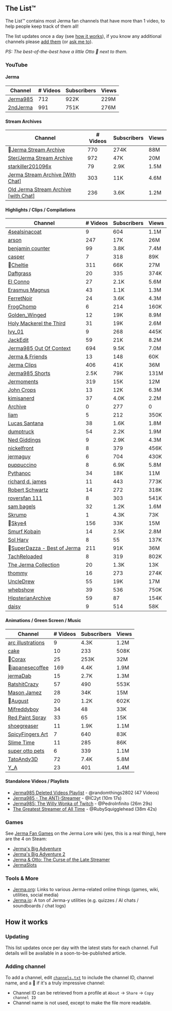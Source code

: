 ## The List™️

The List™️ contains most Jerma fan channels that have more than 1 video, to help people keep track of them all!

The list updates once a day (see [how it works](#how-it-works)), if you know any additional channels please [add them](#adding-channel) (or [ask me to](mailto:jake@jakelee.co.uk)).

*PS: The best-of-the-best have a little Otto 🐶 next to them.*

### YouTube

#### Jerma

| Channel | # Videos | Subscribers | Views |
| --- | --- | --- | --- |
| [Jerma985](https://youtube.com/@jerma985) | 712 | 922K | 229M |
| [2ndJerma](https://youtube.com/@2ndjerma) | 991 | 751K | 276M |

#### Stream Archives

| Channel | # Videos | Subscribers | Views |
| --- | --- | --- | --- |
| 🐶[Jerma Stream Archive](https://youtube.com/@jermastreamarchive) | 770 | 274K | 88M |
| [Ster/Jerma Stream Archive](https://youtube.com/@sterjermastreamarchive) | 972 | 47K | 20M |
| [starkiller201096x](https://youtube.com/@starkiller201096x) | 79 | 2.9K | 1.5M |
| [Jerma Stream Archive [With Chat]](https://youtube.com/@jermastreamarchivewithchat) | 303 | 11K | 4.6M |
| [Old Jerma Stream Archive [with Chat]](https://youtube.com/@oldjermastreamarchivewithc4062) | 236 | 3.6K | 1.2M |

#### Highlights / Clips / Compilations

| Channel | # Videos | Subscribers | Views |
| --- | --- | --- | --- |
| [4sealsinacoat](https://youtube.com/@4sealsinacoat697) | 9 | 604 | 1.1M |
| [arson](https://youtube.com/@arsonclips) | 247 | 17K | 26M |
| [benjamin counter](https://youtube.com/@benjamincounter) | 99 | 3.8K | 7.4M |
| [casper](https://youtube.com/@casperclips) | 7 | 318 | 89K |
| 🐶[Cheltie](https://youtube.com/@cheltie) | 311 | 66K | 27M |
| [Daftgrass](https://youtube.com/@daftgrass) | 20 | 335 | 374K |
| [El Conno](https://youtube.com/@elconno359) | 27 | 2.1K | 5.6M |
| [Erasmus Magnus](https://youtube.com/@erasmusmagnusr) | 43 | 1.1K | 1.3M |
| [FerretNoir](https://youtube.com/@ferretnoir) | 24 | 3.6K | 4.3M |
| [FrogChomp](https://youtube.com/@frogchomp3673) | 6 | 214 | 160K |
| [Golden_Winged](https://youtube.com/@golden_winged8736) | 12 | 19K | 8.9M |
| [Holy Mackerel the Third](https://youtube.com/@holymackerelthethird2478) | 31 | 19K | 2.6M |
| [Ivy_01](https://youtube.com/@ivy_0149) | 9 | 268 | 445K |
| [JackEdit](https://youtube.com/@jackclishem) | 59 | 21K | 8.2M |
| [Jerma985 Out Of Context](https://youtube.com/@jerma985outofcontext) | 694 | 9.5K | 7.0M |
| [Jerma & Friends](https://youtube.com/@jermaandfriends) | 13 | 148 | 60K |
| [Jerma Clips](https://youtube.com/@jermaclips) | 406 | 41K | 36M |
| [Jerma985 Shorts](https://youtube.com/@jermatwitchclips) | 2.5K | 79K | 131M |
| [Jermoments](https://youtube.com/@jermoments) | 319 | 15K | 12M |
| [John Crops](https://youtube.com/@johncrops) | 13 | 12K | 6.3M |
| [kimisanerd](https://youtube.com/@kimisanerd2) | 37 | 4.0K | 2.2M |
| [Archive](https://youtube.com/@archival077) | 0 | 277 | 0 |
| [liam](https://youtube.com/@liammcgrath7051) | 5 | 212 | 350K |
| [Lucas Santana](https://youtube.com/@lucas19santana98) | 38 | 1.6K | 1.8M |
| [dumptruck](https://youtube.com/@massivedumper) | 54 | 2.2K | 1.9M |
| [Ned Giddings](https://youtube.com/@nedgiddings9688) | 9 | 2.9K | 4.3M |
| [nickelfront](https://youtube.com/@nickelfront) | 8 | 379 | 456K |
| [jermaguy](https://youtube.com/@otherguy7435) | 6 | 704 | 430K |
| [puppuccino](https://youtube.com/@puppuccino1728) | 8 | 6.9K | 5.8M |
| [Pythanoc](https://youtube.com/@pythanoc) | 34 | 18K | 11M |
| [richard d. james](https://youtube.com/@richarddjames-uy2hy) | 11 | 443 | 773K |
| [Robert Schwartz](https://youtube.com/@robertschwartz4083) | 14 | 272 | 318K |
| [roversfan 111](https://youtube.com/@roversfan1115) | 8 | 303 | 541K |
| [sam bagels](https://youtube.com/@sambagels6476) | 32 | 1.2K | 1.6M |
| [Skrump](https://youtube.com/@skrumped) | 1 | 4.3K | 73K |
| 🐶[Skye4](https://youtube.com/@skye4) | 156 | 33K | 15M |
| [Smurf Kobain](https://youtube.com/@smurfkobain6830) | 14 | 2.5K | 2.8M |
| [Sol Harv](https://youtube.com/@solharv7817) | 8 | 55 | 137K |
| 🐶[SuperDazza - Best of Jerma](https://youtube.com/@superdazza) | 211 | 91K | 36M |
| [TachReloaded](https://youtube.com/@tachreloaded) | 8 | 319 | 802K |
| [The Jerma Collection](https://youtube.com/@thejermacollection) | 20 | 1.3K | 13K |
| [thommy](https://youtube.com/@thommy267) | 16 | 273 | 274K |
| [UncleDrew](https://youtube.com/@uncledrew1) | 55 | 19K | 17M |
| [whebshow](https://youtube.com/@whebshow6610) | 39 | 536 | 750K |
| [HipsterianArchive](https://youtube.com/@wolflowmusic) | 59 | 87 | 154K |
| [daisy](https://youtube.com/@yenadaisy) | 9 | 514 | 58K |

#### Animations / Green Screen / Music

| Channel | # Videos | Subscribers | Views |
| --- | --- | --- | --- |
| [arc illustrations](https://youtube.com/@arcillustrations3238) | 9 | 4.3K | 1.2M |
| [cake](https://youtube.com/@cake3220) | 10 | 233 | 508K |
| 🐶[Corax](https://youtube.com/@corax) | 25 | 253K | 32M |
| 🐶[japanesecoffee](https://youtube.com/@japanesecoffeemusic) | 169 | 4.4K | 1.9M |
| [jermaDab](https://youtube.com/@jermadab) | 15 | 2.7K | 1.3M |
| [RatshitCrazy](https://youtube.com/@kengaruz) | 57 | 490 | 553K |
| [Mason Jamez](https://youtube.com/@masonjamez) | 28 | 34K | 15M |
| 🐶[August](https://youtube.com/@miiyooh) | 20 | 1.2K | 602K |
| [Mjfreddyboy](https://youtube.com/@mjfreddyboy2976) | 34 | 48 | 33K |
| [Red Paint Spray](https://youtube.com/@redpaintspray) | 33 | 65 | 15K |
| [shoegreaser](https://youtube.com/@shoegreaser) | 11 | 1.9K | 1.1M |
| [SpicyFingers Art](https://youtube.com/@spicyfingersart) | 7 | 640 | 83K |
| [Slime Time](https://youtube.com/@slimetime792) | 11 | 285 | 86K |
| [super otto pets](https://youtube.com/@superottopets) | 6 | 339 | 1.1M |
| [TatoAndy3D](https://youtube.com/@tatoandy3d) | 72 | 7.4K | 5.8M |
| [Y_A](https://youtube.com/@ykobi) | 23 | 401 | 1.4M |

#### Standalone Videos / Playlists

* [Jerma985 Deleted Videos Playlist](https://www.youtube.com/playlist?list=PL9haG0G7kUOiKVQ-Iw7LO7fgQUG3xx2L9) - @randomthings2802 (47 Videos)
* [Jerma985 - The ANTI-Streamer](https://www.youtube.com/watch?v=v80fUUqmOgE) - @IC2yt (10m 17s)
* [Jerma985: The Willy Wonka of Twitch](https://www.youtube.com/watch?v=yfUs1H4WptI) - @PedroInfinito (26m 29s)
* [The Greatest Streamer of All Time](https://www.youtube.com/watch?v=LLb0lwvM6mE) - @RubySquigglehead (38m 42s)

### Games

See [Jerma Fan Games](https://jerma-lore.fandom.com/wiki/Jerma_Fan_Games) on the Jerma Lore wiki (yes, this is a real thing), here are the 4 on Steam:

* [Jerma's Big Adventure](https://store.steampowered.com/app/1722570/Jermas_Big_Adventure/)
* [Jerma's Big Adventure 2](https://store.steampowered.com/app/2227100/Jermas_Big_Adventure_2/)
* [Jerma & Otto: The Curse of the Late Streamer](https://store.steampowered.com/app/1669490/Jerma__Otto_The_Curse_of_the_Late_Streamer/)
* [JermaSlots](https://store.steampowered.com/app/1032520/JermaSlots/)

### Tools & More

* [Jerma.org](https://www.jerma.org/): Links to various Jerma-related online things (games, wiki, utilities, social media)
* [Jerma.io](https://jerma.io): A ton of Jerma-y utilities (e.g. quizzes / AI chats / soundboards / chat logs)

## How it works

### Updating

This list updates once per day with the latest stats for each channel. Full details will be available in a soon-to-be-published article.

### Adding channel

To add a channel, edit [`channels.txt`](https://github.com/JakeSteam/Jerma/blob/main/automation/channels.txt) to include the channel ID, channel name, and a 🐶 if it's a truly impressive channel:
* Channel ID can be retrieved from a profile at `About` -> `Share` -> `Copy channel ID`
* Channel name is not used, except to make the file more readable.

